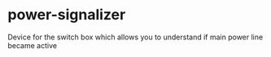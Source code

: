 # power-signalizer
Device for the switch box which allows you to understand if main power line became active
